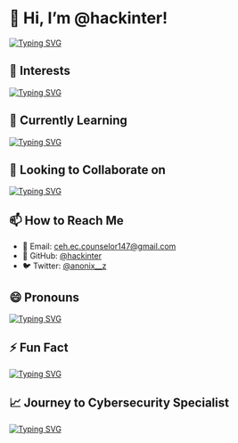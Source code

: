 # 👋 Hi, I’m @hackinter!

[![Typing SVG](https://readme-typing-svg.demolab.com/?lines=Welcome+to+my+profile;I+am+a+Cybersecurity+Enthusiast!&color=299109&fontSize=30)](https://git.io/typing-svg)

## 👀 Interests
[![Typing SVG](https://readme-typing-svg.demolab.com/?lines=Cybersecurity;Programming;Hacking+Tools;&color=299109&fontSize=30)](https://git.io/typing-svg)

## 🌱 Currently Learning
[![Typing SVG](https://readme-typing-svg.demolab.com/?lines=Bug+hunting+%26+malware+forensics;Mobile+pentesting+%26+Web3;Python;JavaScript;Web+Development;&color=299109&fontSize=30)](https://git.io/typing-svg)

## 💞️ Looking to Collaborate on
[![Typing SVG](https://readme-typing-svg.demolab.com/?lines=Managing+tech+communities;Content+creation;Writing+useful+tools;Building+%26+contributing+to+open-source+projects;&color=299109&fontSize=30)](https://git.io/typing-svg)

## 📫 How to Reach Me
- 📧 Email: ceh.ec.counselor147@gmail.com
- 🐙 GitHub: [@hackinter](https://github.com/hackinter)
- 🐦 Twitter: [@anonix__z](https://twitter.com/anonix__z)

## 😄 Pronouns
[![Typing SVG](https://readme-typing-svg.demolab.com/?lines=He/Him;&color=299109&fontSize=30)](https://git.io/typing-svg)

## ⚡ Fun Fact
[![Typing SVG](https://readme-typing-svg.demolab.com/?lines=I+once+built+a+drone+that+could+fly+autonomously+for+a+project!&color=299109&fontSize=30)](https://git.io/typing-svg)

## 📈 Journey to Cybersecurity Specialist
[![Typing SVG](https://readme-typing-svg.demolab.com/?lines=Journey+to+Cybersecurity+Specialist;Updating+my+skills+and+knowledge;&color=299109&fontSize=30)](https://git.io/typing-svg)
